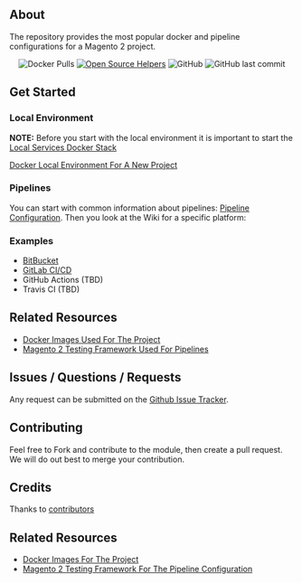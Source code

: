 ## About
The repository provides the most popular docker and pipeline configurations for a Magento 2 project.

<p align="center">
<img alt="Docker Pulls" src="https://img.shields.io/docker/pulls/sashas777/magento-php">
<a href="https://www.codetriage.com/sashas777/magento-docker-pipelines"><img src="https://www.codetriage.com/sashas777/magento-docker-pipelines/badges/users.svg" alt="Open Source Helpers" /></a>
<img alt="GitHub" src="https://img.shields.io/github/license/sashas777/magento-docker-pipelines">
<img alt="GitHub last commit" src="https://img.shields.io/github/last-commit/sashas777/magento-docker">
</p>

## Get Started

### Local Environment
**NOTE:** Before you start with the local environment it is important to start the [Local Services Docker Stack](https://github.com/sashas777/magento-docker-pipelines/wiki/Docker-Local-Services)

[Docker Local Environment For A New Project](https://github.com/sashas777/magento-docker-pipelines/wiki/Docker-Local-Environment-For-A-New-Project)

### Pipelines
You can start with common information about pipelines: [Pipeline Configuration](https://github.com/sashas777/magento-docker-pipelines/wiki/Pipeline-Configuration).
Then you look at the Wiki for a specific platform:

### Examples
- [BitBucket](https://github.com/sashas777/magento-docker-pipelines/wiki/Bitbucket-Pipeline)
- [GitLab CI/CD](https://github.com/sashas777/magento-docker-pipelines/wiki/GitLab-CI-CD-Pipeline)
- GitHub Actions (TBD)
- Travis CI (TBD)
 
## Related Resources

- [Docker Images Used For The Project](https://github.com/sashas777/magento-docker)
- [Magento 2 Testing Framework Used For Pipelines](https://github.com/sashas777/magento2-testing-framework)

## Issues / Questions / Requests

Any request can be submitted on the [Github Issue Tracker](https://github.com/sashas777/magento-docker-pipelines/issues).

## Contributing

 Feel free to Fork and contribute to the module, then create a pull request. We will do out best to merge your contribution.

## Credits

Thanks to [contributors](https://github.com/sashas777/magento-docker-pipelines/graphs/contributors)

## Related Resources

- [Docker Images For The Project](https://github.com/sashas777/magento-docker)
- [Magento 2 Testing Framework For The Pipeline Configuration](https://github.com/sashas777/magento2-testing-framework)
